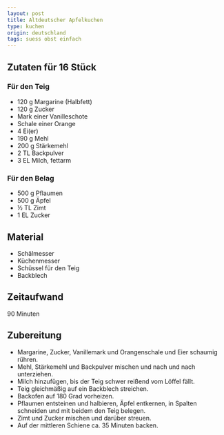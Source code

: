 ```yaml
---
layout: post
title: Altdeutscher Apfelkuchen
type: kuchen
origin: deutschland
tags: suess obst einfach
---
```

## Zutaten für 16 Stück
### Für den Teig
* 120 g Margarine (Halbfett)
* 120 g Zucker
* Mark einer Vanilleschote
* Schale einer Orange
* 4 Ei(er)
* 190 g Mehl
* 200 g Stärkemehl
* 2 TL Backpulver
* 3 EL Milch, fettarm

### Für den Belag
* 500 g Pflaumen
* 500 g Äpfel
* ½ TL Zimt
* 1 EL Zucker

## Material
* Schälmesser
* Küchenmesser
* Schüssel für den Teig
* Backblech

## Zeitaufwand
90 Minuten  

## Zubereitung
* Margarine, Zucker, Vanillemark und Orangenschale und Eier schaumig rühren.
* Mehl, Stärkemehl und Backpulver mischen und nach und nach unterziehen.
* Milch hinzufügen, bis der Teig schwer reißend vom Löffel fällt.
* Teig gleichmäßig auf ein Backblech streichen.
* Backofen auf 180 Grad vorheizen.
* Pflaumen entsteinen und halbieren, Äpfel entkernen, in Spalten schneiden und
  mit beidem den Teig belegen.
* Zimt und Zucker mischen und darüber streuen.
* Auf der mittleren Schiene ca. 35 Minuten backen.

